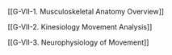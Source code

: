 

[[G-VII-1. Musculoskeletal Anatomy Overview]]

[[G-VII-2. Kinesiology Movement Analysis]]

[[G-VII-3. Neurophysiology of Movement]]


